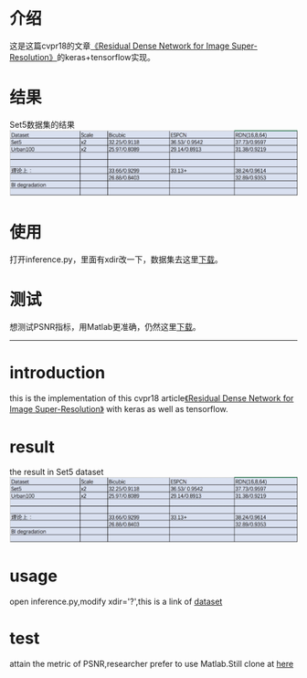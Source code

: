 # 介绍
这是这篇cvpr18的文章[《Residual Dense Network for Image Super-Resolution》](https://arxiv.org/abs/1802.08797)的keras+tensorflow实现。
# 结果
Set5数据集的结果
![metric](metric.png)
# 使用
打开inference.py，里面有xdir改一下，数据集去这里[下载](https://github.com/yulunzhang/RDN)。
# 测试
想测试PSNR指标，用Matlab更准确，仍然这里[下载](https://github.com/yulunzhang/RDN)。


***

# introduction
this is the implementation of this cvpr18 article[《Residual Dense Network for Image Super-Resolution》](https://arxiv.org/abs/1802.08797) with keras as well as tensorflow.

# result
the result in Set5 dataset
![metric](metric.png)

# usage
open inference.py,modify xdir='?',this is a link of [dataset](https://github.com/yulunzhang/RDN)

# test
attain the metric of PSNR,researcher prefer to use Matlab.Still clone at [here](https://github.com/yulunzhang/RDN)
